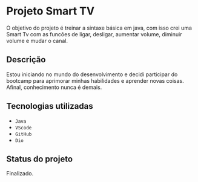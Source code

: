 # Projeto Smart TV

O objetivo do projeto é treinar a sintaxe básica em java, com isso crei uma Smart Tv com as funcões de ligar, desligar, aumentar volume, diminuir volume e mudar o canal.

## Descrição 

Estou iniciando no mundo do desenvolvimento e decidi participar do bootcamp para aprimorar minhas habilidades e aprender novas coisas. Afinal, conhecimento nunca é demais. 


## Tecnologias utilizadas

- `Java`
- `VScode`
- `GitHub`
- `Dio`



## Status do projeto

Finalizado.